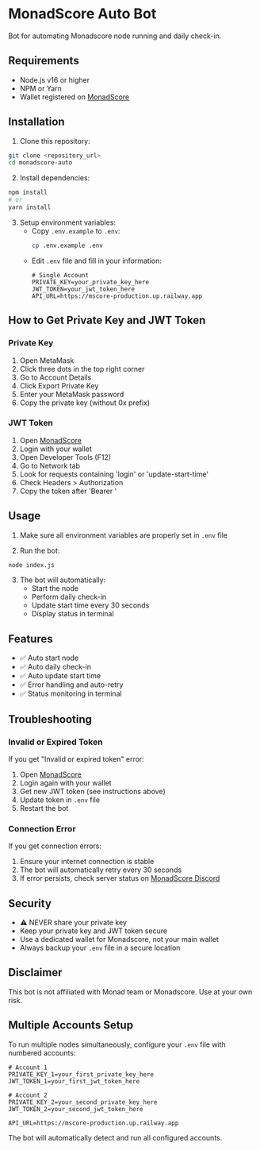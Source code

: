 # MonadScore Auto Bot

Bot for automating Monadscore node running and daily check-in.

## Requirements
- Node.js v16 or higher
- NPM or Yarn
- Wallet registered on [MonadScore](https://monadscore.xyz/signup/r/KMFIeETE)

## Installation

1. Clone this repository:
```bash
git clone <repository_url>
cd monadscore-auto
```

2. Install dependencies:
```bash
npm install
# or
yarn install
```

3. Setup environment variables:
   - Copy `.env.example` to `.env`:
     ```bash
     cp .env.example .env
     ```
   - Edit `.env` file and fill in your information:
     ```env
     # Single Account
     PRIVATE_KEY=your_private_key_here
     JWT_TOKEN=your_jwt_token_here
     API_URL=https://mscore-production.up.railway.app
     ```

## How to Get Private Key and JWT Token

### Private Key
1. Open MetaMask
2. Click three dots in the top right corner
3. Go to Account Details
4. Click Export Private Key
5. Enter your MetaMask password
6. Copy the private key (without 0x prefix)

### JWT Token
1. Open [MonadScore](https://monadscore.xyz)
2. Login with your wallet
3. Open Developer Tools (F12)
4. Go to Network tab
5. Look for requests containing 'login' or 'update-start-time'
6. Check Headers > Authorization
7. Copy the token after 'Bearer '

## Usage

1. Make sure all environment variables are properly set in `.env` file

2. Run the bot:
```bash
node index.js
```

3. The bot will automatically:
   - Start the node
   - Perform daily check-in
   - Update start time every 30 seconds
   - Display status in terminal

## Features
- ✅ Auto start node
- ✅ Auto daily check-in
- ✅ Auto update start time
- ✅ Error handling and auto-retry
- ✅ Status monitoring in terminal

## Troubleshooting

### Invalid or Expired Token
If you get "Invalid or expired token" error:
1. Open [MonadScore](https://monadscore.xyz)
2. Login again with your wallet
3. Get new JWT token (see instructions above)
4. Update token in `.env` file
5. Restart the bot

### Connection Error
If you get connection errors:
1. Ensure your internet connection is stable
2. The bot will automatically retry every 30 seconds
3. If error persists, check server status on [MonadScore Discord](https://discord.gg/monad)

## Security
- ⚠️ NEVER share your private key
- Keep your private key and JWT token secure
- Use a dedicated wallet for Monadscore, not your main wallet
- Always backup your `.env` file in a secure location

## Disclaimer
This bot is not affiliated with Monad team or Monadscore. Use at your own risk.

## Multiple Accounts Setup

To run multiple nodes simultaneously, configure your `.env` file with numbered accounts:

```env
# Account 1
PRIVATE_KEY_1=your_first_private_key_here
JWT_TOKEN_1=your_first_jwt_token_here

# Account 2
PRIVATE_KEY_2=your_second_private_key_here
JWT_TOKEN_2=your_second_jwt_token_here

API_URL=https://mscore-production.up.railway.app
```

The bot will automatically detect and run all configured accounts. 